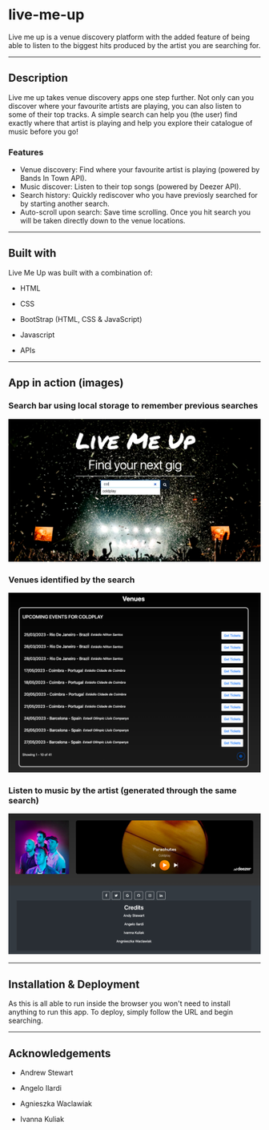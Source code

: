 # live-me-up
Live me up is a venue discovery platform with the added feature of being able to listen to the biggest hits produced by the artist you are searching for.

***

## Description
Live me up takes venue discovery apps one step further. Not only can you discover where your favourite artists are playing, you can also listen to some of their top tracks. A simple search can help you (the user) find exactly where that artist is playing and help you explore their catalogue of music before you go!

### Features

* Venue discovery: Find where your favourite artist is playing (powered by Bands In Town API).
* Music discover: Listen to their top songs (powered by Deezer API).
* Search history: Quickly rediscover who you have previosly searched for by starting another search.
* Auto-scroll upon search: Save time scrolling. Once you hit search you will be taken directly down to the venue locations.

***

## Built with
Live Me Up was built with a combination of: 

* HTML

* CSS

* BootStrap (HTML, CSS & JavaScript)

* Javascript

* APIs

***

## App in action (images)

### Search bar using local storage to remember previous searches

![Search bar using local storage to remember previous searches](./assets/Images/Screenshot%202023-02-08%20at%2019.27.33.png "Searching for artist")

### Venues identified by the search

![Venues identified by the search](./assets/Images/Screenshot%202023-02-08%20at%2019.27.50.png "Looking at venues")

### Listen to music by the artist (generated through the same search)

![Listen to music by the artist ](./assets/Images/Screenshot%202023-02-08%20at%2019.28.01.png "Listen to music")
***

## Installation & Deployment
As this is all able to run inside the browser you won't need to install anything to run this app.
To deploy, simply follow the URL and begin searching.

***

## Acknowledgements

* Andrew Stewart

* Angelo Ilardi

* Agnieszka Waclawiak

* Ivanna Kuliak




